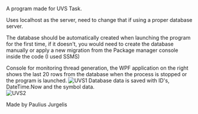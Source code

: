 A program made for UVS Task.

Uses localhost as the server, need to change that if using a proper database server.

The database should be automatically created when launching the program for the first time, if it doesn't, you would need to create the database manually or apply a new migration from the Package manager console inside the code (I used SSMS)

Console for monitoring thread generation, the WPF application on the right shows the last 20 rows from the database when the process is stopped or the program is launched.
![UVS1](https://github.com/PaulJur/UVSUzduotis/assets/97526083/b226c0c4-957a-44e2-8785-76b11402cd46)
Database data is saved with ID's, DateTime.Now and the symbol data.<br />
![UVS2](https://github.com/PaulJur/UVSUzduotis/assets/97526083/23f9299e-6da2-4608-a8d6-3bd3cb1d2487)


Made by Paulius Jurgelis
